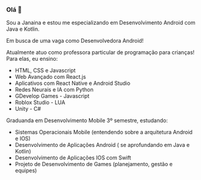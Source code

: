### Olá 👋

Sou a Janaina e estou me especializando em Desenvolvimento Android com Java e Kotlin.

Em busca de uma vaga como Desenvolvedora Android!

Atualmente atuo como professora particular de programação para crianças!
Para elas, eu ensino:
- HTML, CSS e Javascript
- Web Avançado com React.js
- Aplicativos com React Native e Android Studio
- Redes Neurais e IA com Python
- GDevelop Games - Javascript
- Roblox Studio - LUA
- Unity - C#

Graduanda em Desenvolvimento Mobile 3º semestre, estudando:
- Sistemas Operacionais Mobile (entendendo sobre a arquitetura Android e IOS)
- Desenvolvimento de Aplicações Android ( se aprofundando em Java e Kotlin)
- Desenvolvimento de Aplicações IOS com Swift
- Projeto de Desenvolvimento de Games (planejamento, gestão e equipes)


